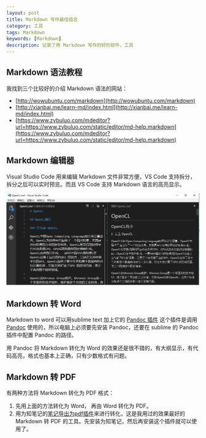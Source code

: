 ```yaml
---
layout: post
title: Markdown 写作最佳组合
category: 工具
tags: Markdown
keywords: [Markdown]
description: 记录了用 Markdown 写作的好的软件，工具 
---
```


## Markdown 语法教程

我找到三个比较好的介绍 Markdown 语法的网站：

- [http://wowubuntu.com/markdown](http://wowubuntu.com/markdown)
- [http://xianbai.me/learn-md/index.html](http://xianbai.me/learn-md/index.html)
- [https://www.zybuluo.com/mdeditor?url=https://www.zybuluo.com/static/editor/md-help.markdown](https://www.zybuluo.com/mdeditor?url=https://www.zybuluo.com/static/editor/md-help.markdown)

## Markdown 编辑器

Visual Studio Code 用来编辑 Markdown 文件非常方便，VS Code 支持拆分，拆分之后可以实时预览。而且 VS Code 支持 Markdown 语言的高亮显示。

![VS Code](../assets/img/VS-code.jpg "VS Code 编辑  Markdown 文件")

## Markdown 转 Word

Markdown to word 可以用sublime text 加上它的 [Pandoc 插件](https://packagecontrol.io/packages/Pandoc) 这个插件是调用 [Pandoc](http://pandoc.org) 使用的，所以电脑上必须要先安装 Pandoc，还要在 sublime 的 Pandoc 插件中配置 Pandoc 的路径。

用 Pandoc 将 Markdown 转化为 Word 的效果还是很不错的，有大纲显示，有代码高亮，格式也基本上正确，只有少数格式有问题。

## Markdown 转 PDF

有两种方法将 Markdown 转化为 PDF 格式：

1. 先用上面的方法转化为 Word， 再由 Word 转化为 PDF。
1. 用为知笔记的[笔记导出为pdf插件](http://app.wiz.cn/)来进行转化，这是我用过的效果最好的 Markdown 转 PDF 的工具。先安装为知笔记，然后再安装这个插件就可以使用了。

